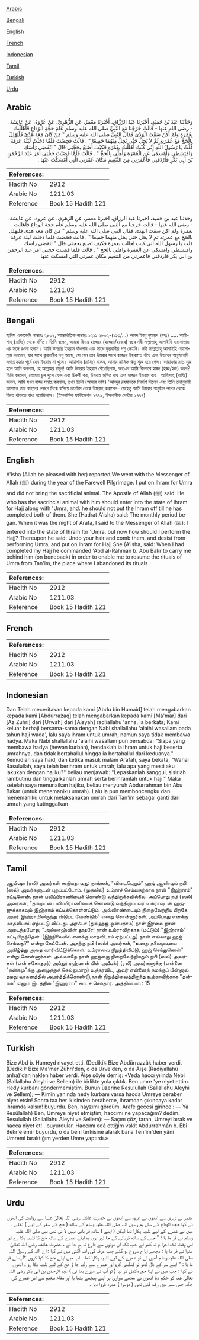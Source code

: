 [Arabic](#arabic)

[Bengali](#bengali)

[English](#english)

[French](#french)

[Indonesian](#indonesian)

[Tamil](#tamil)

[Turkish](#turkish)

[Urdu](#urdu)

## Arabic


<div dir="rtl" lang="ar" style={{fontSize:'larger',backgroundColor:'#f8f9fa',padding:20}}>
وَحَدَّثَنَا عَبْدُ بْنُ حُمَيْدٍ، أَخْبَرَنَا عَبْدُ الرَّزَّاقِ، أَخْبَرَنَا مَعْمَرٌ، عَنِ الزُّهْرِيِّ، عَنْ عُرْوَةَ، عَنْ عَائِشَةَ، - رضى الله عنها - قَالَتْ خَرَجْنَا مَعَ النَّبِيِّ صلى الله عليه وسلم عَامَ حَجَّةِ الْوَدَاعِ فَأَهْلَلْتُ بِعُمْرَةٍ وَلَمْ أَكُنْ سُقْتُ الْهَدْىَ فَقَالَ النَّبِيُّ صلى الله عليه وسلم ‏"‏ مَنْ كَانَ مَعَهُ هَدْىٌ فَلْيُهْلِلْ بِالْحَجِّ مَعَ عُمْرَتِهِ ثُمَّ لاَ يَحِلَّ حَتَّى يَحِلَّ مِنْهُمَا جَمِيعًا ‏"‏ ‏.‏ قَالَتْ فَحِضْتُ فَلَمَّا دَخَلَتْ لَيْلَةُ عَرَفَةَ قُلْتُ يَا رَسُولَ اللَّهِ إِنِّي كُنْتُ أَهْلَلْتُ بِعُمْرَةٍ فَكَيْفَ أَصْنَعُ بِحَجَّتِي قَالَ ‏"‏ انْقُضِي رَأْسَكِ وَامْتَشِطِي وَأَمْسِكِي عَنِ الْعُمْرَةِ وَأَهِلِّي بِالْحَجِّ ‏"‏ ‏.‏ قَالَتْ فَلَمَّا قَضَيْتُ حَجَّتِي أَمَرَ عَبْدَ الرَّحْمَنِ بْنَ أَبِي بَكْرٍ فَأَرْدَفَنِي فَأَعْمَرَنِي مِنَ التَّنْعِيمِ مَكَانَ عُمْرَتِي الَّتِي أَمْسَكْتُ عَنْهَا ‏.‏
</div>
<div style={{backgroundColor:'#f8f9fa',padding:20, marginBottom: 10}}><table> <thead> <tr> <th>References:</th> <th></th> </tr> </thead> <tbody><tr><td>Hadith No</td><td>2912</td></tr><tr><td>Arabic No</td><td>1211.03</td></tr><tr><td>Reference</td><td>Book 15 Hadith 121</td></tr></tbody></table></div>


<div dir="rtl" lang="ar" style={{fontSize:'larger',backgroundColor:'#f8f9fa',padding:20}}>
وحدثنا عبد بن حميد، اخبرنا عبد الرزاق، اخبرنا معمر، عن الزهري، عن عروة، عن عايشة، - رضى الله عنها - قالت خرجنا مع النبي صلى الله عليه وسلم عام حجة الوداع فاهللت بعمرة ولم اكن سقت الهدى فقال النبي صلى الله عليه وسلم " من كان معه هدى فليهلل بالحج مع عمرته ثم لا يحل حتى يحل منهما جميعا " . قالت فحضت فلما دخلت ليلة عرفة قلت يا رسول الله اني كنت اهللت بعمرة فكيف اصنع بحجتي قال " انقضي راسك وامتشطي وامسكي عن العمرة واهلي بالحج " . قالت فلما قضيت حجتي امر عبد الرحمن بن ابي بكر فاردفني فاعمرني من التنعيم مكان عمرتي التي امسكت عنها
</div>
<div style={{backgroundColor:'#f8f9fa',padding:20, marginBottom: 10}}><table> <thead> <tr> <th>References:</th> <th></th> </tr> </thead> <tbody><tr><td>Hadith No</td><td>2912</td></tr><tr><td>Arabic No</td><td>1211.03</td></tr><tr><td>Reference</td><td>Book 15 Hadith 121</td></tr></tbody></table></div>

## Bengali


<div dir="ltr" lang="bn" style={{fontSize:'larger',backgroundColor:'#f8f9fa',padding:20}}>
হাদিস একাডেমি নাম্বারঃ ২৮০২, আন্তর্জাতিক নাম্বারঃ ১২১১ ২৮০২-(১১৩/...) আবদ ইবনু হুমায়দ (রহঃ) ..... আয়িশাহ্ (রাযিঃ) থেকে বর্ণিত। তিনি বলেন, আমরা বিদায় হাজ্জের (হজ্জের/হজের) বছর নবী সাল্লাল্লাহু আলাইহি ওয়াসাল্লাম এর সঙ্গে রওনা হলাম। আমি উমরার ইহরাম বাঁধলাম এবং সাথে কুরবানীর পশু নেইনি। নবী সাল্লাল্লাহু আলাইহি ওয়াসাল্লাম বললেন, যার সাথে কুরবানীর পশু আছে, সে যেন তার উমরার সাথে হজ্জের ইহরামও বাঁধে এবং উভয়ের অনুষ্ঠানাদি সমাপ্ত করার পূর্বে যেন ইহরাম না খুলে। আয়িশাহ (রাযিঃ) বলেন, আমার মাসিক ঋতু শুরু হয়ে গেল। আরাফার রাত শুরু হলে আমি বললাম, হে আল্লাহর রসূল! আমি উমরার ইহরাম বেঁধেছিলাম, অতএব আমি কিভাবে হাজ্জ (হজ্জ/হজ) করব? তিনি বললেন, তোমরা চুল খুলে ফেল এবং চিরুণী কর, উমরাহ স্থগিত রাখ এবং হজ্জের ইহরাম বাধ। আয়িশাহ্ (রাযিঃ) বলেন, আমি যখন হাজ্জ সমাপ্ত করলাম, তখন তিনি (আমার ভাই) 'আবদুর রহমানকে নির্দেশ দিলেন এবং তিনি তদানুযায়ী আমাকে তার বাহনের পেছন দিকে বসিয়ে তানঈম থেকে উমরাহ করালেন- যেহেতু আমি উমরার অনুষ্ঠান পালন থেকে বিরত থাকতে বাধ্য হয়েছিলাম। (ইসলামিক ফাউন্ডেশন ২৭৭৯, ইসলামীক সেন্টার ২৭৭৭)
</div>
<div style={{backgroundColor:'#f8f9fa',padding:20, marginBottom: 10}}><table> <thead> <tr> <th>References:</th> <th></th> </tr> </thead> <tbody><tr><td>Hadith No</td><td>2912</td></tr><tr><td>Arabic No</td><td>1211.03</td></tr><tr><td>Reference</td><td>Book 15 Hadith 121</td></tr></tbody></table></div>

## English


<div dir="ltr" lang="en" style={{fontSize:'larger',backgroundColor:'#f8f9fa',padding:20}}>
A'isha (Allah be pleased with her) reported:We went with the Messenger of Allah (ﷺ) during the year of the Farewell Pilgrimage. I put on Ihram for Umra and did not bring the sacrificial animal. The Apostle of Allah (ﷺ) said: He who has the sacrihcial animal with him should enter into the state of Ihram for Hajj along with 'Umra, and. he should not put the Ihram off till he has completed both of them. She (Hadrat A'isha) said: The monthly period began. When it was the night of Arafa, I said to the Messenger of Allah (ﷺ): I entered into the state of Ihram for 'Umra. but now how should I perform the Hajj? Thereupon he said: Undo your hair and comb them, and desist from performing Umra, and put on Ihram for Hajj She (A'isha, said: When I had completed my Hajj he commanded 'Abd al-Rahman b. Abu Bakr to carry me behind him (on boneback) in order to enable me to resume the rituals of Umra from Tan'im, the place where I abandoned its rituals
</div>
<div style={{backgroundColor:'#f8f9fa',padding:20, marginBottom: 10}}><table> <thead> <tr> <th>References:</th> <th></th> </tr> </thead> <tbody><tr><td>Hadith No</td><td>2912</td></tr><tr><td>Arabic No</td><td>1211.03</td></tr><tr><td>Reference</td><td>Book 15 Hadith 121</td></tr></tbody></table></div>

## French


<div dir="ltr" lang="fr" style={{fontSize:'larger',backgroundColor:'#f8f9fa',padding:20}}>

</div>
<div style={{backgroundColor:'#f8f9fa',padding:20, marginBottom: 10}}><table> <thead> <tr> <th>References:</th> <th></th> </tr> </thead> <tbody><tr><td>Hadith No</td><td>2912</td></tr><tr><td>Arabic No</td><td>1211.03</td></tr><tr><td>Reference</td><td>Book 15 Hadith 121</td></tr></tbody></table></div>

## Indonesian


<div dir="ltr" lang="id" style={{fontSize:'larger',backgroundColor:'#f8f9fa',padding:20}}>
Dan Telah meceritakan kepada kami [Abdu bin Humaid] telah mengabarkan kepada kami [Abdurrazaq] telah mengabarkan kepada kami [Ma'mar] dari [Az Zuhri] dari [Urwah] dari [Aisyah] radliallahu 'anha, ia berkata; Kami keluar berhaji bersama-sama dengan Nabi shallallahu 'alaihi wasallam pada tahun haji wada', lalu saya ihram untuk umrah, namun saya tidak membawa hadya. Maka Nabi shallallahu 'alaihi wasallam pun bersabda: "Siapa yang membawa hadya (hewan kurban), hendaklah ia ihram untuk haji beserta umrahnya, dan tidak bertahallul hingga ia bertahallul dari keduanya." Kemudian saya haid, dan ketika masuk malam Arafah, saya bekata, "Wahai Rasulullah, saya telah berihram untuk umrah, lalu apa yang mesti aku lakukan dengan hajiku?" beliau menjawab: "Lepaskanlah sanggul, sisirlah rambutmu dan tinggalkanlah umrah serta berihramlah untuk haji." Maka setelah saya menunaikan hajiku, beliau menyuruh Abdurrahman bin Abu Bakar (untuk menemaniku umrah). Lalu ia pun memboncengku dan menemaniku untuk melaksanakan umrah dari Tan'im sebagai ganti dari umrah yang kutinggalkan
</div>
<div style={{backgroundColor:'#f8f9fa',padding:20, marginBottom: 10}}><table> <thead> <tr> <th>References:</th> <th></th> </tr> </thead> <tbody><tr><td>Hadith No</td><td>2912</td></tr><tr><td>Arabic No</td><td>1211.03</td></tr><tr><td>Reference</td><td>Book 15 Hadith 121</td></tr></tbody></table></div>

## Tamil


<div dir="ltr" lang="ta" style={{fontSize:'larger',backgroundColor:'#f8f9fa',padding:20}}>
ஆயிஷா (ரலி) அவர்கள் கூறியதாவது: நாங்கள், "விடைபெறும்" ஹஜ் ஆண்டில் நபி (ஸல்) அவர்களுடன் புறப்பட்டோம். (முதலில்) உம்ராச் செய்வதற்காக நான் "இஹ்ராம்" கட்டினேன். நான் பலிப்பிராணியைக் கொண்டு வந்திருக்கவில்லை. அப்போது நபி (ஸல்) அவர்கள், "தம்முடன் பலிப்பிராணியைக் கொண்டு வந்திருப்பவர் உம்ராவுடன் ஹஜ்ஜுக்காகவும் இஹ்ராம் கட்டிக்கொள்ளட்டும். அவ்விரண்டையும் நிறைவேற்றிய பிறகே அவர் இஹ்ராமிலிருந்து விடுபட வேண்டும்" என்று சொன்னார்கள். அப்போது எனக்கு மாதவிடாய் ஏற்பட்டு விட்டது. அரஃபா (துல்ஹஜ் ஒன்பதாம்) நாள் இரவை நான் அடைந்தபோது, "அல்லாஹ்வின் தூதரே! நான் உம்ராவிற்காக (மட்டும்) "இஹ்ராம்" கட்டியிருந்தேன். (இந்நிலையில் எனக்கு மாதவிடாய் ஏற்பட்டது) நான் எவ்வாறு ஹஜ் செய்வது?" என்று கேட்டேன். அதற்கு நபி (ஸல்) அவர்கள், "உனது தலைமுடியை அவிழ்த்து அதை வாரிவிட்டுக்கொள். உம்ராவை நிறுத்திவிட்டு, ஹஜ் செய்துகொள்" என்று சொன்னார்கள். அவ்வாறே நான் ஹஜ்ஜை நிறைவேற்றியதும் நபி (ஸல்) அவர்கள் (என் சகோதரர்) அப்துர் ரஹ்மான் பின் அபீபக்ர் (ரலி) அவர்களுக்கு (என்னை "தன்ஈமு"க்கு அழைத்துச் செல்லுமாறு) உத்தரவிட, அவர் என்னைத் தமக்குப் பின்னால் தமது வாகனத்தில் அமர்த்திக்கொண்டு,நான் நிறுத்திவைத்திருந்த உம்ராவிற்காக "தன்ஈம்" எனும் இடத்தில் "இஹ்ராம்" கட்டச் செய்தார். அத்தியாயம் : 15
</div>
<div style={{backgroundColor:'#f8f9fa',padding:20, marginBottom: 10}}><table> <thead> <tr> <th>References:</th> <th></th> </tr> </thead> <tbody><tr><td>Hadith No</td><td>2912</td></tr><tr><td>Arabic No</td><td>1211.03</td></tr><tr><td>Reference</td><td>Book 15 Hadith 121</td></tr></tbody></table></div>

## Turkish


<div dir="ltr" lang="tr" style={{fontSize:'larger',backgroundColor:'#f8f9fa',padding:20}}>
Bize Abd b. Humeyd rivayet etti. (Dediki): Bize Abdürrazzâk haber verdi. (Dediki): Bize Ma'mer Zührî'den, o da Urve'den, o da Âişe (Radiyallahû anha)'dan naklen haber verdi. Âişe şöyle demiş: «Veda haccı yılında Nebi (Sallallahu Aleyhi ve Sellem) ile birlikte yola çıktık. Ben umre 'ye niyet ettim. Hedy kurbanı göndermemiştim. Bunun üzerine Resulullah (Sallallahu Aleyhi ve Sellem); — Kimîn yanında hedy kurbanı varsa hacda Umreye beraber niyet etsin! Sonra taa her ikisinden beraberce, ihramdan çıkıncaya kadar ihramda kalsın! buyurdu. Ben, hayzımı gördüm. Arafe gecesi girince : — Yâ Resûlallah) Ben, Umreye niyet etmiştim; haccımı ne yapacağım? dedim. Resulullah (Sallallahu Aleyhi ve Sellem): — Saçını çöz, taran, Umreyi bırak ve hacca niyet et! . buyurdular. Haccımı edâ ettiğim vakit Abdurrahmân b. Ebî Bekr'e emir buyurdu, o da beni terkisine alarak bana Ten'îm'den yâni Umremi bıraktığım yerden Umre yaptırdı.»
</div>
<div style={{backgroundColor:'#f8f9fa',padding:20, marginBottom: 10}}><table> <thead> <tr> <th>References:</th> <th></th> </tr> </thead> <tbody><tr><td>Hadith No</td><td>2912</td></tr><tr><td>Arabic No</td><td>1211.03</td></tr><tr><td>Reference</td><td>Book 15 Hadith 121</td></tr></tbody></table></div>

## Urdu


<div dir="rtl" lang="ur" style={{fontSize:'larger',backgroundColor:'#f8f9fa',padding:20}}>
معمر نے زہری سے انھوں نے عروہ سے انھوں نے حضرت عائشہ رضی اللہ تعالیٰ عنہا سے روایت کی انھوں نے کہا حجۃ الوداع کے سال ہم رسول اللہ صلی اللہ علیہ وسلم کے ساتھ ( حج کے سفر کے لیے ) نکلے ۔ میں نے عمرے کے لیے تلبیہ پکارا تھا لیکن ( اپنے ) ساتھ قر بانی نہیں لا ئی تھی نبی صلی اللہ علیہ وسلم نے فر ما یا : " جس کے ساتھ قربانی کے جا نور ہوں وہ اپنے عمرے کے ساتھ حج کا تلبیہ پکا رے اور اس وقت تک احرا م نہ کھو لے جب تک ان دونوں سے فارغ نہ ہو جا ئے ، حضرت عائشہ رضی اللہ تعالیٰ عنہا نے فر ما یا : مجھے ایا م شروع ہو گئے جب عرفہ کی رات آگئی میں نے کہا : اے اللہ کے رسول اللہ صلی اللہ علیہ وسلم !میں نے تو عمرے کے لیے تلبیہ پکارا تھا ۔ اب میں اپنے حج کا کیا کروں ؟آپ نے فر ما یا : " اپنے سر کے بال کھو لو کنگھی کرو اور عمرے سے رک جا ؤ حج کے لیے تلبیہ پکا رو ۔ انھوں نے کہا : جب میں نے اپنا حج مکمل کر لیا ( تو آپ نے میرے بھا ئی ) عبد الرحمٰن بن ابی بکر رضی اللہ تعالیٰ عنہ کو حکم دیا انھوں نے مجھے سواری پر اپنے پیچھے بٹھا یا اور مقام تنعیم سے اس عمرے کی جگہ جس سے میں رک گئی تھی ( دوسرا ) عمرہ کروا دیا ۔
</div>
<div style={{backgroundColor:'#f8f9fa',padding:20, marginBottom: 10}}><table> <thead> <tr> <th>References:</th> <th></th> </tr> </thead> <tbody><tr><td>Hadith No</td><td>2912</td></tr><tr><td>Arabic No</td><td>1211.03</td></tr><tr><td>Reference</td><td>Book 15 Hadith 121</td></tr></tbody></table></div>